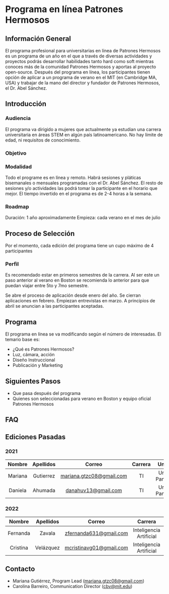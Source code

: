 # Programa en línea Patrones Hermosos 

## Información General 
El programa profesional para universitarias en línea de Patrones Hermosos es un programa de un año en el que a través de diversas actividades y proyectos podrás desarrollar habilidades tanto hard como soft mientras conoces más de la comunidad Patrones Hermosos y aportas al proyecto open-source. 
Después del programa en línea, los participantes tienen opción de aplicar a un programa de verano en el MIT (en Cambridge MA, USA) y trabajar de la mano del director y fundador de Patrones Hermosos, el Dr. Abel Sánchez. 

## Introducción
### Audiencia
El programa va dirigido a mujeres que actualmente ya estudian una carrera universitaria en áreas STEM en algún país latinoamericano.
No hay límite de edad, ni requisitos de conocimiento. 

### Objetivo


### Modalidad
Todo el programe es en línea y remoto.
Habrá sesiones y pláticas bisemanales o mensuales programadas con el Dr. Abel Sánchez. 
El resto de sesiones y/o actividades las podrá tomar la participante en el horario que mejor.
El tiempo invertido en el programa es de 2-4 horas a la semana. 

### Roadmap
Duración: 1 año aproximadamente 
Empieza: cada verano en el mes de julio

## Proceso de Selección
Por el momento, cada edición del programa tiene un cupo máximo de 4 participantes

### Perfil 
Es recomendado estar en primeros semestres de la carrera. 
Al ser este un paso anterior al verano en Boston se recomienda lo anterior para que puedan viajar entre 5to y 7mo semestre.

Se abre el proceso de aplicación desde enero del año.
Se cierran aplicaciones en febrero. 
Empiezan entrevistas en marzo. A principios de abril se anuncian a las participantes aceptadas.  

## Programa
El programa en línea se va modificando según el número de interesadas.
El temario base es:
- ¿Qué es Patrones Hermosos?
- Luz, cámara, acción
- Diseño Instruccional
- Publicación y Marketing

## Siguientes Pasos
  - Que pasa después del programa
  - Quienes son seleccionadas para verano en Boston y equipo oficial Patrones Hermosos

## FAQ

## Ediciones Pasadas
### 2021
|Nombre|Apellidos|Correo|Carrera|Universidad|Lugar|
|:---:|:---:|:---:|:---:|:---:|:---:|
|Mariana|Gutierrez|mariana.gtzc08@gmail.com|TI|Universidad Panamericana|CDMX,MX|
|Daniela|Ahumada|danahuv13@gmail.com |TI|Universidad Panamericana|CDMX,MX|

### 2022
|Nombre|Apellidos|Correo|Carrera|Universidad|Estado|
|:---:|:---:|:---:|:---:|:---:|:---:|
|Fernanda|Zavala|zfernanda631@gmail.com|Inteligencia Artificial|Universidad Panamericana|CDMX,MX|
|Cristina|Velázquez|mcristinavg01@gmail.com|Inteligencia Artificial|Universidad Panamericana|CDMX,MX|

## Contacto
- Mariana Gutiérrez, Program Lead (mariana.gtzc08@gmail.com)
- Carolina Barreiro, Communication Director (cbv@mit.edu)
